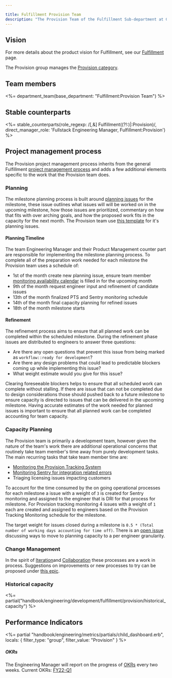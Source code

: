 ```yaml
---

title: Fulfillment Provision Team
description: "The Provision Team of the Fulfillment Sub-department at GitLab"
---
```








## Vision

For more details about the product vision for Fulfillment, see our [Fulfillment](/direction/fulfillment/) page.

The Provision group manages the [Provision category](/handbook/product/categories/#provision-group).

## Team members

<%= department_team(base_department: "Fulfillment:Provision Team") %>

## Stable counterparts

<%= stable_counterparts(role_regexp: /[,&] Fulfillment((?!:)|:Provision)/, direct_manager_role: 'Fullstack Engineering Manager, Fulfillment:Provision') %>

## Project management process

The Provision project management process inherits from the general Fulfillment [project management process](/handbook/engineering/development/fulfillment/#project-management-process) and adds a few additional elements specific to the work that the Provision team does.

### Planning

The milestone planning process is built around [planning issues](https://gitlab.com/gitlab-org/fulfillment-meta/-/issues/?sort=milestone_due_desc&state=opened&label_name%5B%5D=Planning%20Issue&label_name%5B%5D=group%3A%3Aprovision) for the milestone, these issue outlines what issues will will be worked on in the upcoming milestone, how those issues are prioritized, commentary on how that fits with over arching goals, and how the proposed work fits in the capacity for the next month. The Provision team use [this template](https://gitlab.com/gitlab-org/fulfillment-meta/-/blob/master/.gitlab/issue_templates/provision_planning.md) for it's planning issues.

#### Planning Timeline

The team Engineering Manager and their Product Management counter part are responsible for implementing the milestone planning process. To complete all of the preparation work needed for each milestone the Provision team uses a schedule of:

- 1st of the month create new planning issue, ensure team member [monitoring availability calendar](https://gitlab.com/gitlab-org/fulfillment-meta/-/issues/882) is filled in for the upcoming month
- 9th of the month request engineer input and refinement of candidate issues
- 13th of the month finalized PTS and Sentry monitoring schedule
- 14th of the month final capacity planning for refined issues
- 18th of the month milestone starts

#### Refinement

The refinement process aims to ensure that all planned work can be completed within the scheduled milestone. During the refinement phase issues are distributed to engineers to answer three questions:
- Are there any open questions that prevent this issue from being marked as `workflow::ready for development`?
- Are there any design problems that could lead to predictable blockers coming up while implementing this issue?
- What weight estimate would you give for this issue?

Clearing foreseeable blockers helps to ensure that all scheduled work can complete without stalling. If there are issue that can not be completed due to design considerations those should pushed back to a future milestone to ensure capacity is directed to issues that can be delivered in the upcoming milestone. Having accurate estimates of the work needed for planned issues is important to ensure that all planned work can be completed accounting for team capacity.

### Capacity Planning

The Provision team is primarily a development team, however given the nature of the team's work there are additional operational concerns that routinely take team member's time away from purely development tasks. The main recurring tasks that take team member time are:
- [Monitoring the Provision Tracking System](https://gitlab.com/gitlab-org/customers-gitlab-com/-/blob/main/doc/provision_tracking_system/failure_monitoring.md)
- [Monitoring Sentry for integration related errors](https://gitlab.com/gitlab-org/customers-gitlab-com/-/blob/main/doc/process/salesforce_and_zuora_sentry_issue_monitor.md)
- Triaging licensing issues impacting customers

To account for the time consumed by the on going operational processes for each milestone a issue with a weight of `3` is created for Sentry monitoring and assigned to the engineer that is DRI for that process for milestone. For Provision tracking monitoring 4 issues with a weight of `1` each are created and assigned to engineers based on the Provision Tracking Monitoring schedule for the milestone.

The target weight for issues closed during a milestone is `0.5 * (Total number of working days accounting for time off)`. There is an [open issue](https://gitlab.com/gitlab-org/fulfillment-meta/-/issues/1469) discussing ways to move to planning capacity to a per engineer granularity.

### Change Management

In the spirit of [Iteration](/handbook/values/#iteration)and [Collaboration](/handbook/values/#collaboration) these processes are a work in process. Suggestions on improvements or new processes to try can be proposed under [this epic](https://gitlab.com/groups/gitlab-org/-/epics/8387).

### Historical capacity

<%= partial("handbook/engineering/development/fulfillment/provision/historical_capacity") %>

## Performance Indicators

<%= partial "handbook/engineering/metrics/partials/child_dashboard.erb", locals: { filter_type: "group", filter_value: "Provision" } %>

##### OKRs

The Engineering Manager will report on the progress of [OKRs](https://about.gitlab.com/company/okrs/) every two weeks. Current OKRs: [FY22-Q1](https://gitlab.com/gitlab-com/www-gitlab-com/-/issues/10680)
